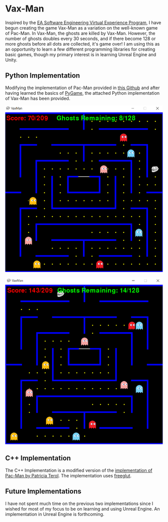# Vax-Man

Inspired by the [EA Software Engineering Virtual Experience Program](https://www.theforage.com/virtual-internships/prototype/x4KPrqxMDS4a5isKe/EA-Software-Engineering-Virtual-Experience-Program), I have begun creating the game Vax-Man as a variation on the well-known game of Pac-Man. In Vax-Man, the ghosts are killed by Vax-Man. However, the number of ghosts doubles every 30 seconds, and if there become 128 or more ghosts before all dots are collected, it's game over! I am using this as an opportunity to learn a few different programming libraries for creating basic games, though my primary interest is in learning Unreal Engine and Unity.

## Python Implementation

Modifying the implementation of Pac-Man provided in [this Github](https://github.com/hbokmann/Pacman) and after having learned the basics of [PyGame](https://realpython.com/pygame-a-primer/), the attached Python implementation of Vax-Man has been provided. 

![Example Image](https://github.com/trippzac/Vax-Man/blob/main/Python_Vax-Man/DemoImage0.png)

![Example Image 2](https://github.com/trippzac/Vax-Man/blob/main/Python_Vax-Man/DemoImage1.png)

## C++ Implementation

The C++ Implementation is a modified version of the [implementation of Pac-Man by Patricia Terol](https://github.com/patriciateroltolsa/Pacman/blob/master/assign10.cpp). The implementation uses [freeglut](http://freeglut.sourceforge.net/).

## Future Implementations

I have not spent much time on the previous two implementations since I wished for most of my focus to be on learning and using Unreal Engine. An implementation in Unreal Engine is forthcoming.

